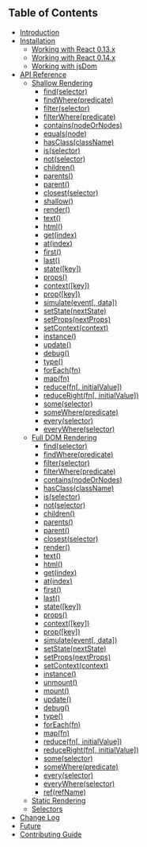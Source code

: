 ## Table of Contents

* [Introduction](/README.md)
* [Installation](/docs/installation/README.md)
  * [Working with React 0.13.x](/docs/installation/react-013.md)
  * [Working with React 0.14.x](/docs/installation/react-014.md)
  * [Working with jsDom](/docs/installation/jsdom.md)
* [API Reference](/docs/api/README.md)
  * [Shallow Rendering](/docs/api/shallow.md)
    * [find(selector)](/docs/api/ShallowWrapper/find.md)
    * [findWhere(predicate)](/docs/api/ShallowWrapper/findWhere.md)
    * [filter(selector)](/docs/api/ShallowWrapper/filter.md)
    * [filterWhere(predicate)](/docs/api/ShallowWrapper/filterWhere.md)
    * [contains(nodeOrNodes)](/docs/api/ShallowWrapper/contains.md)
    * [equals(node)](/docs/api/ShallowWrapper/equals.md)
    * [hasClass(className)](/docs/api/ShallowWrapper/hasClass.md)
    * [is(selector)](/docs/api/ShallowWrapper/is.md)
    * [not(selector)](/docs/api/ShallowWrapper/not.md)
    * [children()](/docs/api/ShallowWrapper/children.md)
    * [parents()](/docs/api/ShallowWrapper/parents.md)
    * [parent()](/docs/api/ShallowWrapper/parent.md)
    * [closest(selector)](/docs/api/ShallowWrapper/closest.md)
    * [shallow()](/docs/api/ShallowWrapper/shallow.md)
    * [render()](/docs/api/ShallowWrapper/render.md)
    * [text()](/docs/api/ShallowWrapper/text.md)
    * [html()](/docs/api/ShallowWrapper/html.md)
    * [get(index)](/docs/api/ShallowWrapper/get.md)
    * [at(index)](/docs/api/ShallowWrapper/at.md)
    * [first()](/docs/api/ShallowWrapper/first.md)
    * [last()](/docs/api/ShallowWrapper/last.md)
    * [state([key])](/docs/api/ShallowWrapper/state.md)
    * [props()](/docs/api/ShallowWrapper/props.md)
    * [context([key])](/docs/api/ShallowWrapper/context.md)
    * [prop([key])](/docs/api/ShallowWrapper/prop.md)
    * [simulate(event[, data])](/docs/api/ShallowWrapper/simulate.md)
    * [setState(nextState)](/docs/api/ShallowWrapper/setState.md)
    * [setProps(nextProps)](/docs/api/ShallowWrapper/setProps.md)
    * [setContext(context)](/docs/api/ShallowWrapper/setContext.md)
    * [instance()](/docs/api/ShallowWrapper/instance.md)
    * [update()](/docs/api/ShallowWrapper/update.md)
    * [debug()](/docs/api/ShallowWrapper/debug.md)
    * [type()](/docs/api/ShallowWrapper/type.md)
    * [forEach(fn)](/docs/api/ShallowWrapper/forEach.md)
    * [map(fn)](/docs/api/ShallowWrapper/map.md)
    * [reduce(fn[, initialValue])](/docs/api/ShallowWrapper/reduce.md)
    * [reduceRight(fn[, initialValue])](/docs/api/ShallowWrapper/reduceRight.md)
    * [some(selector)](/docs/api/ShallowWrapper/some.md)
    * [someWhere(predicate)](/docs/api/ShallowWrapper/someWhere.md)
    * [every(selector)](/docs/api/ShallowWrapper/every.md)
    * [everyWhere(selector)](/docs/api/ShallowWrapper/everyWhere.md)
  * [Full DOM Rendering](/docs/api/mount.md)
    * [find(selector)](/docs/api/ReactWrapper/find.md)
    * [findWhere(predicate)](/docs/api/ReactWrapper/findWhere.md)
    * [filter(selector)](/docs/api/ReactWrapper/filter.md)
    * [filterWhere(predicate)](/docs/api/ReactWrapper/filterWhere.md)
    * [contains(nodeOrNodes)](/docs/api/ReactWrapper/contains.md)
    * [hasClass(className)](/docs/api/ReactWrapper/hasClass.md)
    * [is(selector)](/docs/api/ReactWrapper/is.md)
    * [not(selector)](/docs/api/ReactWrapper/not.md)
    * [children()](/docs/api/ReactWrapper/children.md)
    * [parents()](/docs/api/ReactWrapper/parents.md)
    * [parent()](/docs/api/ReactWrapper/parent.md)
    * [closest(selector)](/docs/api/ReactWrapper/closest.md)
    * [render()](/docs/api/ReactWrapper/render.md)
    * [text()](/docs/api/ReactWrapper/text.md)
    * [html()](/docs/api/ReactWrapper/html.md)
    * [get(index)](/docs/api/ReactWrapper/get.md)
    * [at(index)](/docs/api/ReactWrapper/at.md)
    * [first()](/docs/api/ReactWrapper/first.md)
    * [last()](/docs/api/ReactWrapper/last.md)
    * [state([key])](/docs/api/ReactWrapper/state.md)
    * [props()](/docs/api/ReactWrapper/props.md)
    * [context([key])](/docs/api/ReactWrapper/context.md)
    * [prop([key])](/docs/api/ReactWrapper/prop.md)
    * [simulate(event[, data])](/docs/api/ReactWrapper/simulate.md)
    * [setState(nextState)](/docs/api/ReactWrapper/setState.md)
    * [setProps(nextProps)](/docs/api/ReactWrapper/setProps.md)
    * [setContext(context)](/docs/api/ReactWrapper/setContext.md)
    * [instance()](/docs/api/ReactWrapper/instance.md)
    * [unmount()](/docs/api/ReactWrapper/unmount.md)
    * [mount()](/docs/api/ReactWrapper/mount.md)
    * [update()](/docs/api/ReactWrapper/update.md)
    * [debug()](/docs/api/ReactWrapper/debug.md)
    * [type()](/docs/api/ReactWrapper/type.md)
    * [forEach(fn)](/docs/api/ReactWrapper/forEach.md)
    * [map(fn)](/docs/api/ReactWrapper/map.md)
    * [reduce(fn[, initialValue])](/docs/api/ReactWrapper/reduce.md)
    * [reduceRight(fn[, initialValue])](/docs/api/ReactWrapper/reduceRight.md)
    * [some(selector)](/docs/api/ReactWrapper/some.md)
    * [someWhere(predicate)](/docs/api/ReactWrapper/someWhere.md)
    * [every(selector)](/docs/api/ReactWrapper/every.md)
    * [everyWhere(selector)](/docs/api/ReactWrapper/everyWhere.md)
    * [ref(refName)](/docs/api/ReactWrapper/ref.md)
  * [Static Rendering](/docs/api/render.md)
  * [Selectors](/docs/api/selector.md)
* [Change Log](/CHANGELOG.md)
* [Future](/docs/future.md)
* [Contributing Guide](/CONTRIBUTING.md)
